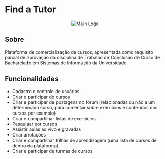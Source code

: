 # Find a Tutor

<p align="center">
  <img src="https://raw.githubusercontent.com/nathangngencissk/find-a-tutor/main/web/src/assets/main-logo.png" alt="Main Logo"/>
</p>

## Sobre

Plataforma de comercialização de cursos, apresentada como requisito parcial de aprovação da disciplina de Trabalho de Conclusão de Curso de Bacharelado em Sistemas de Informação da Universidade.

## Funcionalidades

- Cadastro e controle de usuários
- Criar e participar de cursos
- Criar e participar de postagens no fórum (relacionadas ou não a um determinado curso, para comentar sobre exercícios e conteúdos dos cursos por exemplo)
- Criar e compartilhar listas de exercícios
- Pesquisar por cursos
- Assistir aulas ao vivo e gravadas
- Criar anotações
- Criar e compartilhar trilhas de aprendizagem (uma lista de cursos de dentro da plataforma)
- Criar e participar de turmas de cursos
